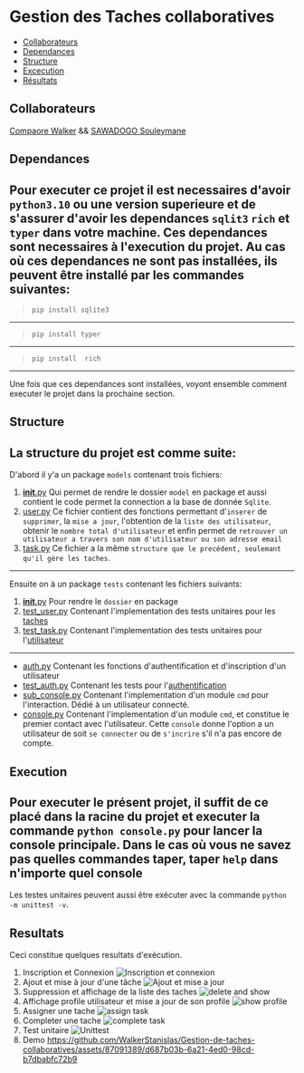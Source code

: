 # Gestion des Taches collaboratives
- [Collaborateurs](#Collaborateurs)
- [Dependances](#Dependances)
- [Structure](#Structure)
- [Excecution](#Execution)
- [Résultats](#Résultats)
## Collaborateurs
[Compaore Walker](https://github.com/WalkerStanislas) &&
[SAWADOGO Souleymane](https://github.com/Soulsaw)
## Dependances
Pour executer ce projet il est necessaires d'avoir ``python3.10`` ou une version superieure et de s'assurer d'avoir les dependances ``sqlit3`` ``rich`` et ``typer`` dans votre machine. Ces dependances sont necessaires à l'execution du projet. Au cas où ces dependances ne sont pas installées, ils peuvent être installé par les commandes suivantes:
---
> ``pip install sqlite3``
---
> ``pip install typer``
---
> ``pip install  rich``
---
Une fois que ces dependances sont installées, voyont ensemble comment executer le projet dans la prochaine section.
## Structure
La structure du projet est comme suite:
---
D'abord il y'a un package ``models`` contenant trois fichiers:
1. [__init__.py](models/__init__.py) Qui permet de rendre le dossier ``model`` en package et aussi contient le code permet la connection a la base de donnée ``Sqlite``.
2. [user.py](models/user.py) Ce fichier contient des fonctions permettant d'`inserer` de `supprimer`, la `mise a jour`, l'obtention de la `liste des utilisateur`, obtenir le `nombre total d'utilisateur` et enfin permet de `retrouver un utilisateur a travers son nom d'utilisateur ou son adresse email`
3. [task.py](models/task.py) Ce fichier a la même `structure que le precédent, seulemant qu'il gère les taches`.
---
Ensuite on à un package `tests` contenant les fichiers suivants:
1. [__init__.py](tests/__init__.py) Pour rendre le `dossier` en package
2. [test_user.py](tests/test_models/test_task.py) Contenant l'implementation des tests unitaires pour les [taches](models/task.py)
3. [test_task.py](tests/test_models/test_user.py) Contenant l'implementation des tests unitaires pour l'[utilisateur](models/user.py)
---
- [auth.py](auth.py) Contenant les fonctions d'authentification et d'inscription d'un utilisateur
- [test_auth.py](test_auth.py) Contenant les tests pour l'[authentification](auth.py)
- [sub_console.py](sub_console.py) Contenant l'implementation d'un module `cmd` pour l'interaction. Dédié à un utilisateur connecté.
- [console.py](console.py) Contenant l'implementation d'un module `cmd`, et constitue le premier contact avec l'utilisateur. Cette ``console`` donne l'option a un utilisateur de soit `se connecter` ou de `s'incrire` s'il n'a pas encore de compte.
## Execution
Pour executer le présent projet, il suffit de ce placé dans la racine du projet et executer la commande ``python console.py`` pour lancer la console principale.
Dans le cas où vous ne savez pas quelles commandes taper, taper `help` dans n'importe quel console
---
Les testes unitaires peuvent aussi être exécuter avec la commande `python -m unittest -v`.
## Resultats
Ceci constitue quelques resultats d'exécution.
1. Inscription et Connexion
![Inscription et connexion](res/signin_login.png "Inscription")
2. Ajout et mise à jour d'une tâche
![Ajout et mise a jour](res/add_update.png "Ajout et mise a jour")
3. Suppression et affichage de la liste des taches
![delete and show](res/show_delete.png "Delete and show")
4. Affichage profile utilisateur et mise a jour de son profile
![show profile](res/profils_update.png "Voir profile")
5. Assigner une tache
![assign task](res/complete_statistique.png "assigner une tache")
8. Completer une tache
![complete task](res/complete_statistique.png "Completer une tache")
9. Test unitaire
![Unittest](res/unittests.png "Test Unitaire")
10. Demo
https://github.com/WalkerStanislas/Gestion-de-taches-collaboratives/assets/87091389/d687b03b-6a21-4ed0-98cd-b7dbabfc72b9

